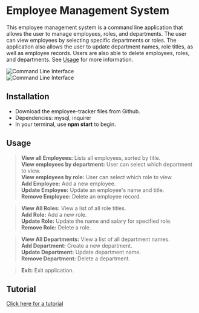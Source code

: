 # Employee Management System   
This employee management system is a command line application that allows the user to manage employees, roles, and departments. The user can view employees by selecting specific departments or roles. The application also allows the user to update department names, role titles, as well as employee records. Users are also able to delete employees, roles, and departments. See [Usage](#usage) for more information.

![Command Line Interface](https://jxleilani.github.io/employee-tracker/assets/commandline1.png)  
![Command Line Interface](https://jxleilani.github.io/employee-tracker/assets/commandline2.png)

## Installation
* Download the employee-tracker files from Github.
* Dependencies: mysql, inquirer
* In your terminal, use **npm start** to begin.

## Usage

>**View all Employees:** Lists all employees, sorted by title.  
>**View employees by department:** User can select which department to view.  
>**View employees by role:** User can select which role to view.  
>**Add Employee:** Add a new employee.  
>**Update Employee:** Update an employee's name and title.  
>**Remove Employee:** Delete an employee record.  

>**View All Roles:** View a list of all role titles.  
>**Add Role:** Add a new role.  
>**Update Role:** Update the name and salary for specified role.  
>**Remove Role:** Delete a role.  

>**View All Departments:** View a list of all department names.  
>**Add Department:** Create a new department.   
>**Update Department:** Update department name.  
>**Remove Department:** Delete a department. 
  
>**Exit:** Exit application.  

## Tutorial
[Click here for a tutorial](https://drive.google.com/file/d/1WtH4Hj5_O50XJW9ZZzReKAmgY3a2RkUd/view)
